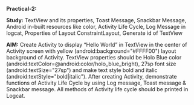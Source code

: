 **Practical-2:**


**Study:** TextView and its properties, Toast Message, Snackbar Message, Android in-built resources like color, Activity Life Cycle, Log Message in logcat, Properties of Layout ConstraintLayout, Generate id of TextView

**AIM:** Create Activity to display “Hello World” in TextView in the center of Activity screen with yellow (android:background="#FFFF00") layout background of Activity. TextView properties should be Holo Blue color (android:textColor=@android:color/holo_blue_bright), 27sp font size (android:textSize="27sp") and make text style bold and italic (android:textStyle="bold|italic"). After creating Activity, demonstrate functions of Activity Life Cycle by using Log message, Toast message & Snackbar message. All methods of Activity life cycle should be printed in Logcat.
